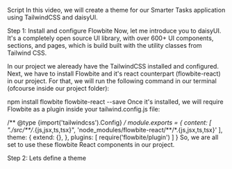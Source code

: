 Script
In this video, we will create a theme for our Smarter Tasks application using TailwindCSS and daisyUI.

Step 1: Install and configure Flowbite
Now, let me introduce you to daisyUI. It's a completely open source UI library, with over 600+ UI components, sections, and pages, which is build built with the utility classes from Tailwind CSS.

In our project we aleready have the TailwindCSS installed and configured. Next, we have to install Flowbite and it's react counterpart (flowbite-react) in our project. For that, we will run the following command in our terminal (ofcourse inside our project folder):

npm install flowbite flowbite-react --save
Once it's installed, we will require Flowbite as a plugin inside your tailwind.config.js file:

/** @type {import('tailwindcss').Config} */
module.exports = {
  content: [
    "./src/**/*.{js,jsx,ts,tsx}",
    'node_modules/flowbite-react/**/*.{js,jsx,ts,tsx}'
  ],
  theme: {
    extend: {},
  },
  plugins: [
    require('flowbite/plugin')
  ]
}
So, we are all set to use these flowbite React components in our project.

Step 2:
Lets define a theme